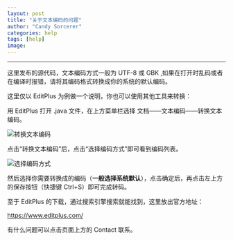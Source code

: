 ```yaml
---
layout: post
title: "关于文本编码的问题"
author: "Candy Sorcerer"
categories: help
tags: [help]
image:
---
```


***

这里发布的源代码，文本编码方式一般为 UTF-8 或 GBK ,如果在打开时乱码或者在编译时报错，请将其编码格式转换成你的系统的默认编码。

这里仅以 EditPlus 为例做一个说明，你也可以使用其他工具来转换：

用 EditPlus 打开 .java 文件，在上方菜单栏选择 文档——文本编码——转换文本编码。

<img src="https://i.loli.net/2018/06/28/5b34beebb5046.png" alt="转换文本编码" title="转换文本编码" />

点击“转换文本编码”后，点击“选择编码方式”即可看到编码列表。

<img src="https://i.loli.net/2018/06/28/5b34b54291a04.png" alt="选择编码方式" title="选择编码方式" />

然后选择你需要转换成的编码（<b>一般选择系统默认</b>），点击确定后，再点击左上方的保存按钮（快捷键 Ctrl+S）即可完成转码。

至于 EditPlus 的下载，通过搜索引擎搜索就能找到，这里放出官方地址：

<line>
<a href="https://www.editplus.com/" target="_blank">https://www.editplus.com/</a>
</line>

有什么问题可以点击页面上方的 Contact 联系。

<br><br><br><br>

